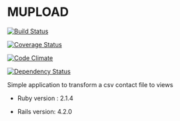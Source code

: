 MUPLOAD
========

[![Build Status](https://travis-ci.org/mosleymos/mupload.svg?branch=master)
](https://travis-ci.org/mosleymos/mupload)

[![Coverage Status](https://coveralls.io/repos/mosleymos/mupload/badge.svg?branch=master&service=github)](https://coveralls.io/github/mosleymos/mupload?branch=master)

[![Code Climate](https://codeclimate.com/github/mosleymos/mupload/badges/gpa.svg)](https://codeclimate.com/github/mosleymos/mupload)

[![Dependency Status](https://gemnasium.com/mosleymos/mupload.svg)](https://gemnasium.com/mosleymos/mupload)


Simple application to transform a csv contact file to views

* Ruby version : 2.1.4

* Rails version: 4.2.0
